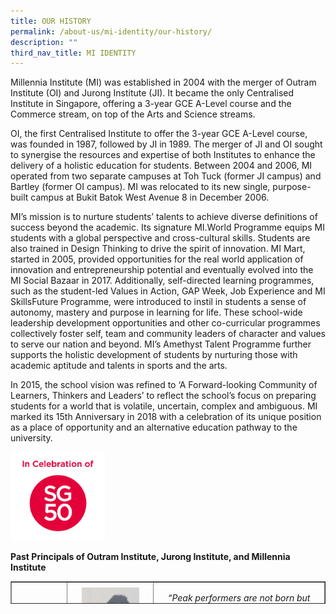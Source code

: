 ```yaml
---
title: OUR HISTORY
permalink: /about-us/mi-identity/our-history/
description: ""
third_nav_title: MI IDENTITY
---
```

<p>Millennia Institute (MI) was established in 2004 with the merger of Outram Institute (OI) and Jurong Institute (JI). It became the only Centralised Institute in Singapore, offering a 3-year GCE A-Level course and the Commerce stream, on top of the Arts and Science streams.</p>
<p>OI, the first Centralised Institute to offer the 3-year GCE A-Level course, was founded in 1987, followed by JI in 1989. The merger of JI and OI sought to synergise the resources and expertise of both Institutes to enhance the delivery of a holistic education for students. Between 2004 and 2006, MI operated from two separate campuses at Toh Tuck (former JI campus) and Bartley (former OI campus). MI was relocated to its new single, purpose-built campus at Bukit Batok West Avenue 8 in December 2006.</p>
<p>MI&rsquo;s mission is to nurture students&rsquo; talents to achieve diverse definitions of success beyond the academic. Its signature MI.World Programme equips MI students with a global perspective and cross-cultural skills. Students are also trained in Design Thinking to drive the spirit of innovation. MI Mart, started in 2005, provided opportunities for the real world application of innovation and entrepreneurship potential and eventually evolved into the MI Social Bazaar in 2017. Additionally, self-directed learning programmes, such as the student-led Values in Action, GAP Week, Job Experience and MI SkillsFuture Programme, were introduced to instil in students a sense of autonomy, mastery and purpose in learning for life. These school-wide leadership development opportunities and other co-curricular programmes collectively foster self, team and community leaders of character and values to serve our nation and beyond. MI&rsquo;s Amethyst Talent Programme further supports the holistic development of students by nurturing those with academic aptitude and talents in sports and the arts.</p>
<p>In 2015, the school vision was refined to &lsquo;A Forward-looking Community of Learners, Thinkers and Leaders&rsquo; to reflect the school&rsquo;s focus on preparing students for a world that is volatile, uncertain, complex and ambiguous. MI marked its 15th Anniversary in 2018 with a celebration of its unique position as a place of opportunity and an alternative education pathway to the university.</p>
<img style="width: 30%;" src="/images/ohist.jpg" />
<p><strong>Past Principals of Outram Institute, Jurong Institute, and Millennia Institute</strong></p>
<table style="border-collapse: collapse; width: 100%; height: 36px;" border="1">
<tbody>
<tr style="height: 18px;">
<td style="width: 10%; height: 36px; text-align: center;" rowspan="2">
<p><strong>OUTRAM INSTITUTE</strong></p><img style="width: 80%;" src="/images/ohist2.jpg" />
</td>
<td style="width: 30%; height: 18px; text-align: center;">
<img style="width: 75%;" src="/images/ohist3.jpg" />
<div>MRS LIM HAN SOON</div>
<div>(1987 &ndash; Mar 1991)</div>
</td>
<td style="width: 60%; height: 18px; text-align: center;">
<p><em>&ldquo;Peak performers are not born but made. They are successful because they have set goals for themselves and have planned well their mission in life and they look forward to the future with optimism and hope. Let us be encouraged by their examples and continue to uphold the Institute motto &ldquo;Towards Excellence.&rdquo;</em></p>
</td>
</tr>
<tr style="height: 18px;">
<td style="width: 30%; height: 18px; text-align: center;">
<img style="width: 75%;" src="/images/ohist4.jpg" />
<div>MRS LAM-KAN KIM SWEE</div>
<div>(April 1991 &ndash; 2003)</div>
</td>
<td style="width: 60%; height: 18px; text-align: center;">
<p><em>&ldquo;We will provide a wide range of educational opportunities to enrich the learning experience, and also make the environment conducive to learning. And more importantly, I believe in inculcating socially desirable values and attitudes in our students, not only for higher education and work, but for life.&rdquo;</em></p>
</td>
</tr>
</tbody>
</table>